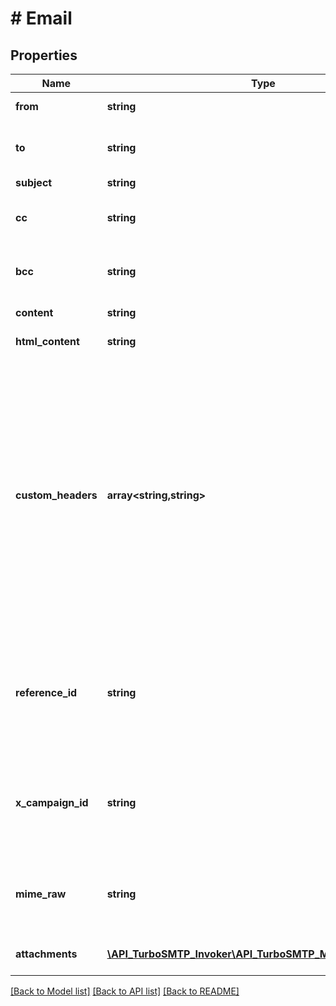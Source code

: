 # # Email

## Properties

Name | Type | Description | Notes
------------ | ------------- | ------------- | -------------
**from** | **string** | from mail address | [optional]
**to** | **string** | comma-separated recipients emails list | [optional]
**subject** | **string** | email subject | [optional]
**cc** | **string** | comma-separated copy emails list | [optional]
**bcc** | **string** | comma-separated hidden copy emails list | [optional]
**content** | **string** | text content of the email | [optional]
**html_content** | **string** | html content of the email | [optional]
**custom_headers** | **array<string,string>** | email additional headers, use any additional header like standard ones List-Unsubscribe (to allow users to easily unsubscribe), X-Entity-Ref-ID (to handle how gmail and other clients group threads), and your own ones. | [optional]
**reference_id** | **string** | custom argument included within an email to be added to the Event Webhook response. | [optional]
**x_campaign_id** | **string** | custom argument included within an email identify the campaign the email belongs to. | [optional]
**mime_raw** | **string** | mime message which replaces content and hmtl content | [optional]
**attachments** | [**\API_TurboSMTP_Invoker\API_TurboSMTP_Model\Attachment[]**](Attachment.md) | array of attachment objects | [optional]

[[Back to Model list]](../../README.md#models) [[Back to API list]](../../README.md#endpoints) [[Back to README]](../../README.md)
